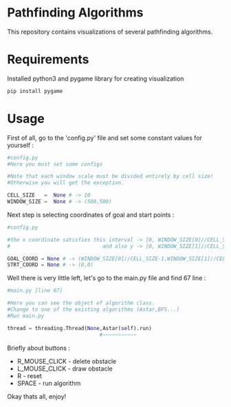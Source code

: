 # Pathfinding Algorithms
 This repository contains visualizations of several pathfinding algorithms.

# Requirements
 Installed python3 and pygame library for creating visualization
 ```python
 pip install pygame
 ```
 
 # Usage
  First of all, go to the 'config.py' file and set some constant values for yourself :
  
  ```python
  #config.py 
  #Here you must set some configs
  
  #Note that each window scale must be divided entirely by cell size!
  #Otherwise you will get the exception. 
  
  CELL_SIZE   =  None # -> 10
  WINDOW_SIZE =  None # -> (500,500)
  ```
  
 Next step is selecting coordinates of goal and start points :
  
   ```python
  #config.py 
  
  #the x coordinate satisfies this interval -> [0, WINDOW_SIZE[0]//CELL_SIZE-1] 
  #                              and also y -> [0, WINDOW_SIZE[1]//CELL_SIZE-1]
  
 GOAL_COORD = None # -> (WINDOW_SIZE[0]//CELL_SIZE-1,WINDOW_SIZE[1]//CELL_SIZE-1)
 STRT_COORD = None # -> (0,0)
  ```
 
 Well there is very little left, let's go to the main.py file and find 67 line :
 
  ```python
  #main.py [line 67]
  
  #Here you can see the object of algorithm class.
  #Сhange to one of the existing algorithms (Astar,BFS...)
  #Run main.py
  
  thread = threading.Thread(None,Astar(self).run)
                                #~~~~~~~~~~~
  ```
 Briefly about buttons :
  
- R_MOUSE_CLICK - delete obstacle
- L_MOUSE_CLICK - draw obstacle
- R - reset
- SPACE - run algorithm

  
 Okay thats all, enjoy! 
